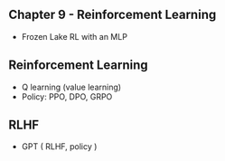 ## Chapter 9 - Reinforcement Learning

* Frozen Lake RL with an MLP

## Reinforcement Learning

* Q learning (value learning)
* Policy: PPO, DPO, GRPO

## RLHF

* GPT ( RLHF, policy )

